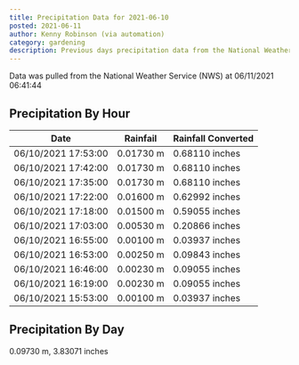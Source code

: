 ```yaml
---
title: Precipitation Data for 2021-06-10
posted: 2021-06-11
author: Kenny Robinson (via automation)
category: gardening
description: Previous days precipitation data from the National Weather Service on 06/11/2021 06:41:44
---
```


Data was pulled from the National Weather Service (NWS) at 06/11/2021 06:41:44

## Precipitation By Hour

|Date|Rainfail|Rainfall Converted|
---|---|---
|06/10/2021 17:53:00|0.01730 m|0.68110 inches|
|06/10/2021 17:42:00|0.01730 m|0.68110 inches|
|06/10/2021 17:35:00|0.01730 m|0.68110 inches|
|06/10/2021 17:22:00|0.01600 m|0.62992 inches|
|06/10/2021 17:18:00|0.01500 m|0.59055 inches|
|06/10/2021 17:03:00|0.00530 m|0.20866 inches|
|06/10/2021 16:55:00|0.00100 m|0.03937 inches|
|06/10/2021 16:53:00|0.00250 m|0.09843 inches|
|06/10/2021 16:46:00|0.00230 m|0.09055 inches|
|06/10/2021 16:19:00|0.00230 m|0.09055 inches|
|06/10/2021 15:53:00|0.00100 m|0.03937 inches|

## Precipitation By Day

0.09730 m, 3.83071 inches

